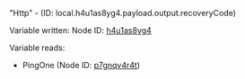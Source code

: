 "Http" - (ID: local.h4u1as8yg4.payload.output.recoveryCode)

Variable written:
Node ID: [h4u1as8yg4](../nodes/h4u1as8yg4.md)

Variable reads:
* PingOne (Node ID: [p7gnqv4r4t](../nodes/p7gnqv4r4t.md))
